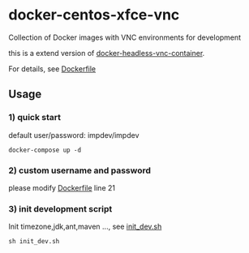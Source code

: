 # docker-centos-xfce-vnc
Collection of Docker images with VNC environments for development

this is a extend version of [docker-headless-vnc-container](https://github.com/ConSol/docker-headless-vnc-container).

For details, see [Dockerfile](./Dockerfile) 

## Usage

### 1) quick start
default user/password: impdev/impdev

```
docker-compose up -d 
```

### 2) custom username and password

please modify [Dockerfile](./Dockerfile)  line 21
 
### 3) init development script

Init timezone,jdk,ant,maven ..., see [init_dev.sh](./init_dev.sh)  

```
sh init_dev.sh
```


